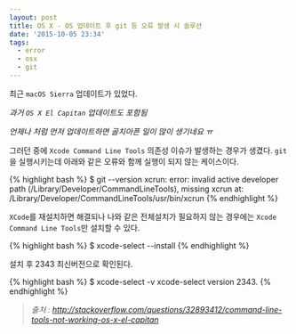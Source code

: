 ```yaml
---
layout: post
title: OS X - OS 업데이트 후 git 등 오류 발생 시 솔루션
date: '2015-10-05 23:34'
tags:
  - error
  - osx
  - git
---
```


최근 `macOS Sierra` 업데이트가 있었다.

*과거 `OS X El Capitan` 업데이트도 포함됨*

_언제나 처럼 먼저 업데이트하면 골치아픈 일이 많이 생기네요 ㅠ_

그러던 중에 `Xcode Command Line Tools` 의존성 이슈가 발생하는 경우가 생겼다.
`git`을 실행시키는데 아래와 같은 오류와 함께 실행이 되지 않는 케이스이다.

{% highlight bash %}
$ git --version
xcrun: error: invalid active developer path (/Library/Developer/CommandLineTools), missing xcrun at: /Library/Developer/CommandLineTools/usr/bin/xcrun
{% endhighlight %}

`XCode`를 재설치하면 해결되나 나와 같은 전체설치가 필요하지 않는 경우에는 `Xcode Command Line Tools`만 설치할 수 있다.

{% highlight bash %}
$ xcode-select --install
{% endhighlight %}

설치 후 2343 최신버전으로 확인된다.

{% highlight bash %}
$ xcode-select -v
xcode-select version 2343.
{% endhighlight %}

> _출처 : http://stackoverflow.com/questions/32893412/command-line-tools-not-working-os-x-el-capitan_

